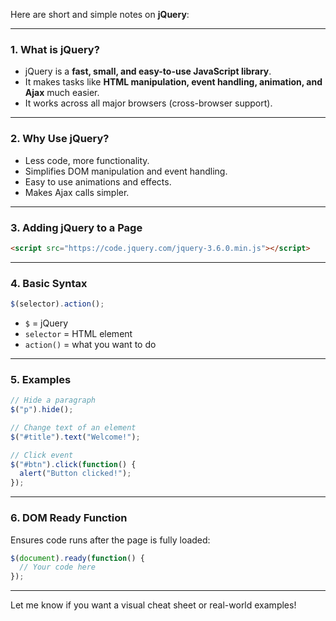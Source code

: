 Here are short and simple notes on **jQuery**:

---

### **1. What is jQuery?**
- jQuery is a **fast, small, and easy-to-use JavaScript library**.
- It makes tasks like **HTML manipulation, event handling, animation, and Ajax** much easier.
- It works across all major browsers (cross-browser support).

---

### **2. Why Use jQuery?**
- Less code, more functionality.
- Simplifies DOM manipulation and event handling.
- Easy to use animations and effects.
- Makes Ajax calls simpler.

---

### **3. Adding jQuery to a Page**
```html
<script src="https://code.jquery.com/jquery-3.6.0.min.js"></script>
```

---

### **4. Basic Syntax**
```javascript
$(selector).action();
```
- `$` = jQuery
- `selector` = HTML element
- `action()` = what you want to do

---

### **5. Examples**
```javascript
// Hide a paragraph
$("p").hide();

// Change text of an element
$("#title").text("Welcome!");

// Click event
$("#btn").click(function() {
  alert("Button clicked!");
});
```

---

### **6. DOM Ready Function**
Ensures code runs after the page is fully loaded:
```javascript
$(document).ready(function() {
  // Your code here
});
```

---

Let me know if you want a visual cheat sheet or real-world examples!